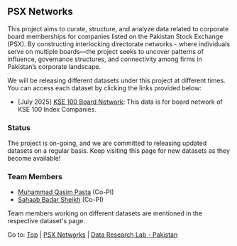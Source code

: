 ## PSX Networks

This project aims to curate, structure, and analyze data related to corporate board memberships for companies listed on the Pakistan Stock Exchange (PSX). By constructing interlocking directorate networks - where individuals serve on multiple boards—the project seeks to uncover patterns of influence, governance structures, and connectivity among firms in Pakistan’s corporate landscape.


We will be releasing different datasets under this project at different times. You can access each dataset by clicking the links provided below:

- [July 2025] [KSE 100 Board Network](kse100/README.md): This data is for board network of KSE 100 Index Companies.

### Status

The project is on-going, and we are committed to releasing updated datasets on a regular basis. Keep visiting this page for new datasets as they become available!

### Team Members

- [Muhammad Qasim Pasta](https://habib.edu.pk/SSE/muhammad-qasim-pasta/) (Co-PI)
- [Sahaab Badar Sheikh](https://habib.edu.pk/AHSS/sahaab-sheikh/) (Co-PI)

Team members working on different datasets are mentioned in the respective dataset's page.

<!-- ## Acknowledgements

We would like to thank [Habib University](http://habib.edu.pk) for providing funding for this part of the project under the grant [Summer Tehqiq (Research) Program 2023](https://habib.edu.pk/research-at-habib/summer-tehqiq-research-program/). -->

Go to: [Top](#board-network-kse-100-index) | [PSX Networks](../README.md) | [Data Research Lab - Pakistan](https://darlab-pakistan.github.io/)


